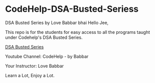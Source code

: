 # CodeHelp-DSA-Busted-Seriess
DSA Busted Series by Love Babbar bhai
Hello Jee,

This repo is for the students for easy access to all the programs taught under Codehelp's DSA Busted Series.

[DSA Busted Series](https://www.youtube.com/watch?v=WQoB2z67hvY&list=PLDzeHZWIZsTryvtXdMr6rPh4IDexB5NIA)

Youtube Channel: CodeHelp - by Babbar

Your Instructor: Love Babbar

Learn a Lot, Enjoy a Lot.
